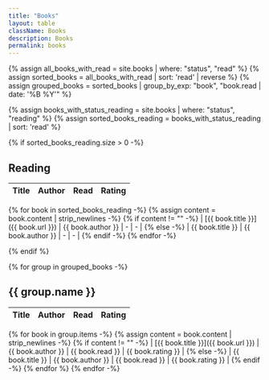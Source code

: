 ```yaml
---
title: "Books"
layout: table
className: Books
description: Books
permalink: books
---
```


{% assign all_books_with_read = site.books | where: "status", "read" %}
{% assign sorted_books = all_books_with_read | sort: 'read' | reverse %}
{% assign grouped_books = sorted_books | group_by_exp: "book", "book.read | date: '%B %Y'" %}

{% assign books_with_status_reading = site.books | where: "status", "reading" %}
{% assign sorted_books_reading = books_with_status_reading | sort: 'read' %}

{% if sorted_books_reading.size > 0 -%}

## Reading

| Title   | Author  | Read       | Rating |
|:--------|:--------|:-----------|:-------|
{% for book in sorted_books_reading -%}
{% assign content = book.content | strip_newlines -%}
{% if content != "" -%}
| [{{ book.title }}]({{ book.url }}) | {{ book.author }} | - | - |
{% else -%}
| {{ book.title }} | {{ book.author }} | - | - |
{% endif -%}
{% endfor -%}

{% endif %}

{% for group in grouped_books -%}

## {{ group.name }}

| Title   | Author  | Read       | Rating |
|:--------|:--------|:-----------|:-------|
{% for book in group.items -%}
{% assign content = book.content | strip_newlines -%}
{% if content != "" -%}
| [{{ book.title }}]({{ book.url }}) | {{ book.author }} | {{ book.read }} | {{ book.rating }} |
{% else -%}
| {{ book.title }} | {{ book.author }} | {{ book.read }} | {{ book.rating }} |
{% endif -%}
{% endfor %}
{% endfor -%}

